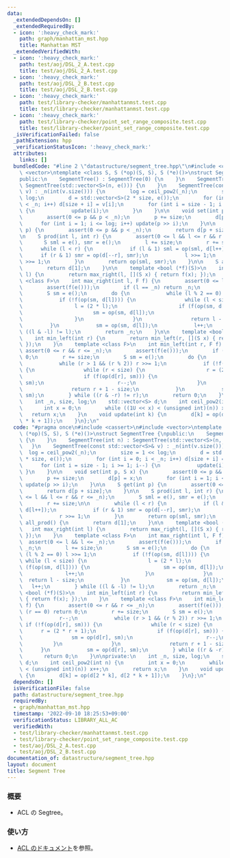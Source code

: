 ```yaml
---
data:
  _extendedDependsOn: []
  _extendedRequiredBy:
  - icon: ':heavy_check_mark:'
    path: graph/manhattan_mst.hpp
    title: Manhattan MST
  _extendedVerifiedWith:
  - icon: ':heavy_check_mark:'
    path: test/aoj/DSL_2_A.test.cpp
    title: test/aoj/DSL_2_A.test.cpp
  - icon: ':heavy_check_mark:'
    path: test/aoj/DSL_2_B.test.cpp
    title: test/aoj/DSL_2_B.test.cpp
  - icon: ':heavy_check_mark:'
    path: test/library-checker/manhattanmst.test.cpp
    title: test/library-checker/manhattanmst.test.cpp
  - icon: ':heavy_check_mark:'
    path: test/library-checker/point_set_range_composite.test.cpp
    title: test/library-checker/point_set_range_composite.test.cpp
  _isVerificationFailed: false
  _pathExtension: hpp
  _verificationStatusIcon: ':heavy_check_mark:'
  attributes:
    links: []
  bundledCode: "#line 2 \"datastructure/segment_tree.hpp\"\n#include <cassert>\n#include\
    \ <vector>\ntemplate <class S, S (*op)(S, S), S (*e)()>\nstruct SegmentTree {\n\
    public:\n    SegmentTree() : SegmentTree(0) {\n    }\n    SegmentTree(int n) :\
    \ SegmentTree(std::vector<S>(n, e())) {\n    }\n    SegmentTree(const std::vector<S>&\
    \ v) : _n(int(v.size())) {\n        log = ceil_pow2(_n);\n        size = 1 <<\
    \ log;\n        d = std::vector<S>(2 * size, e());\n        for (int i = 0; i\
    \ < _n; i++) d[size + i] = v[i];\n        for (int i = size - 1; i >= 1; i--)\
    \ {\n            update(i);\n        }\n    }\n\n    void set(int p, S x) {\n\
    \        assert(0 <= p && p < _n);\n        p += size;\n        d[p] = x;\n  \
    \      for (int i = 1; i <= log; i++) update(p >> i);\n    }\n\n    S get(int\
    \ p) {\n        assert(0 <= p && p < _n);\n        return d[p + size];\n    }\n\
    \n    S prod(int l, int r) {\n        assert(0 <= l && l <= r && r <= _n);\n \
    \       S sml = e(), smr = e();\n        l += size;\n        r += size;\n\n  \
    \      while (l < r) {\n            if (l & 1) sml = op(sml, d[l++]);\n      \
    \      if (r & 1) smr = op(d[--r], smr);\n            l >>= 1;\n            r\
    \ >>= 1;\n        }\n        return op(sml, smr);\n    }\n\n    S all_prod() {\n\
    \        return d[1];\n    }\n\n    template <bool (*f)(S)>\n    int max_right(int\
    \ l) {\n        return max_right(l, [](S x) { return f(x); });\n    }\n    template\
    \ <class F>\n    int max_right(int l, F f) {\n        assert(0 <= l && l <= _n);\n\
    \        assert(f(e()));\n        if (l == _n) return _n;\n        l += size;\n\
    \        S sm = e();\n        do {\n            while (l % 2 == 0) l >>= 1;\n\
    \            if (!f(op(sm, d[l]))) {\n                while (l < size) {\n   \
    \                 l = (2 * l);\n                    if (f(op(sm, d[l]))) {\n \
    \                       sm = op(sm, d[l]);\n                        l++;\n   \
    \                 }\n                }\n                return l - size;\n   \
    \         }\n            sm = op(sm, d[l]);\n            l++;\n        } while\
    \ ((l & -l) != l);\n        return _n;\n    }\n\n    template <bool (*f)(S)>\n\
    \    int min_left(int r) {\n        return min_left(r, [](S x) { return f(x);\
    \ });\n    }\n    template <class F>\n    int min_left(int r, F f) {\n       \
    \ assert(0 <= r && r <= _n);\n        assert(f(e()));\n        if (r == 0) return\
    \ 0;\n        r += size;\n        S sm = e();\n        do {\n            r--;\n\
    \            while (r > 1 && (r % 2)) r >>= 1;\n            if (!f(op(d[r], sm)))\
    \ {\n                while (r < size) {\n                    r = (2 * r + 1);\n\
    \                    if (f(op(d[r], sm))) {\n                        sm = op(d[r],\
    \ sm);\n                        r--;\n                    }\n                }\n\
    \                return r + 1 - size;\n            }\n            sm = op(d[r],\
    \ sm);\n        } while ((r & -r) != r);\n        return 0;\n    }\n\nprivate:\n\
    \    int _n, size, log;\n    std::vector<S> d;\n    int ceil_pow2(int n) {\n \
    \       int x = 0;\n        while ((1U << x) < (unsigned int)(n)) x++;\n     \
    \   return x;\n    }\n    void update(int k) {\n        d[k] = op(d[2 * k], d[2\
    \ * k + 1]);\n    }\n};\n"
  code: "#pragma once\n#include <cassert>\n#include <vector>\ntemplate <class S, S\
    \ (*op)(S, S), S (*e)()>\nstruct SegmentTree {\npublic:\n    SegmentTree() : SegmentTree(0)\
    \ {\n    }\n    SegmentTree(int n) : SegmentTree(std::vector<S>(n, e())) {\n \
    \   }\n    SegmentTree(const std::vector<S>& v) : _n(int(v.size())) {\n      \
    \  log = ceil_pow2(_n);\n        size = 1 << log;\n        d = std::vector<S>(2\
    \ * size, e());\n        for (int i = 0; i < _n; i++) d[size + i] = v[i];\n  \
    \      for (int i = size - 1; i >= 1; i--) {\n            update(i);\n       \
    \ }\n    }\n\n    void set(int p, S x) {\n        assert(0 <= p && p < _n);\n\
    \        p += size;\n        d[p] = x;\n        for (int i = 1; i <= log; i++)\
    \ update(p >> i);\n    }\n\n    S get(int p) {\n        assert(0 <= p && p < _n);\n\
    \        return d[p + size];\n    }\n\n    S prod(int l, int r) {\n        assert(0\
    \ <= l && l <= r && r <= _n);\n        S sml = e(), smr = e();\n        l += size;\n\
    \        r += size;\n\n        while (l < r) {\n            if (l & 1) sml = op(sml,\
    \ d[l++]);\n            if (r & 1) smr = op(d[--r], smr);\n            l >>= 1;\n\
    \            r >>= 1;\n        }\n        return op(sml, smr);\n    }\n\n    S\
    \ all_prod() {\n        return d[1];\n    }\n\n    template <bool (*f)(S)>\n \
    \   int max_right(int l) {\n        return max_right(l, [](S x) { return f(x);\
    \ });\n    }\n    template <class F>\n    int max_right(int l, F f) {\n      \
    \  assert(0 <= l && l <= _n);\n        assert(f(e()));\n        if (l == _n) return\
    \ _n;\n        l += size;\n        S sm = e();\n        do {\n            while\
    \ (l % 2 == 0) l >>= 1;\n            if (!f(op(sm, d[l]))) {\n               \
    \ while (l < size) {\n                    l = (2 * l);\n                    if\
    \ (f(op(sm, d[l]))) {\n                        sm = op(sm, d[l]);\n          \
    \              l++;\n                    }\n                }\n              \
    \  return l - size;\n            }\n            sm = op(sm, d[l]);\n         \
    \   l++;\n        } while ((l & -l) != l);\n        return _n;\n    }\n\n    template\
    \ <bool (*f)(S)>\n    int min_left(int r) {\n        return min_left(r, [](S x)\
    \ { return f(x); });\n    }\n    template <class F>\n    int min_left(int r, F\
    \ f) {\n        assert(0 <= r && r <= _n);\n        assert(f(e()));\n        if\
    \ (r == 0) return 0;\n        r += size;\n        S sm = e();\n        do {\n\
    \            r--;\n            while (r > 1 && (r % 2)) r >>= 1;\n           \
    \ if (!f(op(d[r], sm))) {\n                while (r < size) {\n              \
    \      r = (2 * r + 1);\n                    if (f(op(d[r], sm))) {\n        \
    \                sm = op(d[r], sm);\n                        r--;\n          \
    \          }\n                }\n                return r + 1 - size;\n      \
    \      }\n            sm = op(d[r], sm);\n        } while ((r & -r) != r);\n \
    \       return 0;\n    }\n\nprivate:\n    int _n, size, log;\n    std::vector<S>\
    \ d;\n    int ceil_pow2(int n) {\n        int x = 0;\n        while ((1U << x)\
    \ < (unsigned int)(n)) x++;\n        return x;\n    }\n    void update(int k)\
    \ {\n        d[k] = op(d[2 * k], d[2 * k + 1]);\n    }\n};\n"
  dependsOn: []
  isVerificationFile: false
  path: datastructure/segment_tree.hpp
  requiredBy:
  - graph/manhattan_mst.hpp
  timestamp: '2022-09-10 18:25:53+09:00'
  verificationStatus: LIBRARY_ALL_AC
  verifiedWith:
  - test/library-checker/manhattanmst.test.cpp
  - test/library-checker/point_set_range_composite.test.cpp
  - test/aoj/DSL_2_A.test.cpp
  - test/aoj/DSL_2_B.test.cpp
documentation_of: datastructure/segment_tree.hpp
layout: document
title: Segment Tree
---
```


### 概要
- ACL の Segtree。
  
### 使い方
- [ACL のドキュメント](https://atcoder.github.io/ac-library/production/document_ja/segtree.html)を参照。
